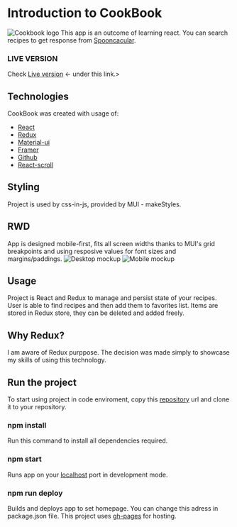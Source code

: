 # Introduction to CookBook

![Cookbook logo](https://ibb.co/SRqqFR1)
This app is an outcome of learning react. You can search recipes to get response from [Spooncacular](https://spoonacular.com/food-api/).

### LIVE VERSION

Check [Live version](https://mizuris.github.io/cookbook-app/) <- under this link.>

## Technologies

CookBook was created with usage of:

- [React](https://reactjs.org/)
- [Redux](https://redux.js.org/)
- [Material-ui](https://material-ui.com/)
- [Framer](https://www.framer.com/motion/)
- [Github](https://github.com/)
- [React-scroll](https://www.npmjs.com/package/react-scroll)

## Styling

Project is used by css-in-js, provided by MUI - makeStyles.

## RWD

App is designed mobile-first, fits all screen widths thanks to MUI's grid breakpoints and using resposive values for font sizes and margins/paddings.
![Desktop mockup](https://ibb.co/6bvc81T)
![Mobile mockup](https://ibb.co/syTbSt4)

## Usage

Project is React and Redux to manage and persist state of your recipes.
User is able to find recipes and then add them to favorites list. Items are stored in Redux store, they can be deleted and added freely.

## Why Redux?

I am aware of Redux purppose. The decision was made simply to showcase my skills of using this technology.

## Run the project

To start using project in code enviroment, copy this [repository](https://github.com/mizuris/cookbook-app.git) url and clone it to your repository.

### npm install

Run this command to install all dependencies required.

### npm start

Runs app on your [localhost](https://localhost:3000/) port in development mode.

### npm run deploy

Builds and deploys app to set homepage. You can change this adress in package.json file. This project uses [gh-pages](https://www.npmjs.com/package/gh-pages) for hosting.
